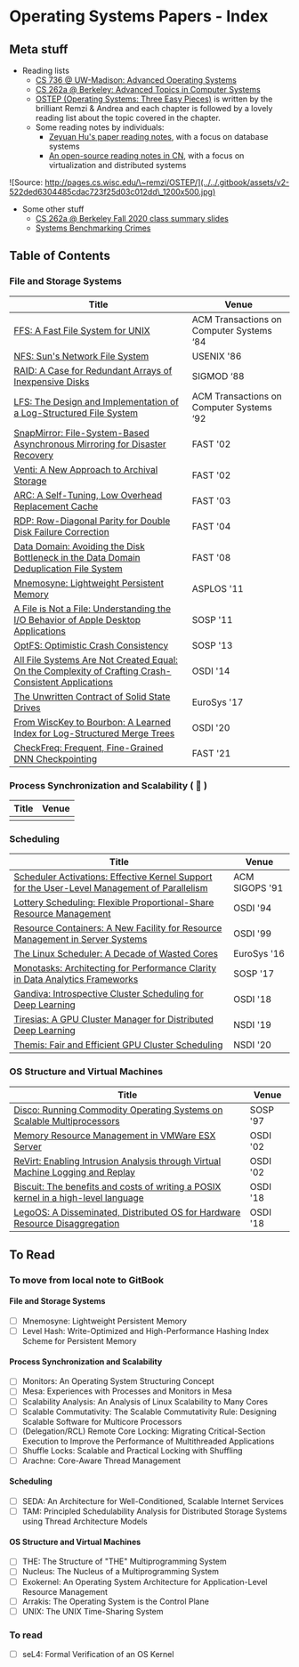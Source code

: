 # Operating Systems Papers - Index

## Meta stuff

* Reading lists
  * [CS 736 @ UW-Madison: Advanced Operating Systems](cs-736-uw-madison-fall-2020-reading-list.md)
  * [CS 262a @ Berkeley: Advanced Topics in Computer Systems](https://ucbrise.github.io/cs262a-fall2020/)
  * [OSTEP (Operating Systems: Three Easy Pieces)](http://pages.cs.wisc.edu/\~remzi/OSTEP/) is written by the brilliant Remzi & Andrea and each chapter is followed by a lovely reading list about the topic covered in the chapter.
  * Some reading notes by individuals:
    * [Zeyuan Hu's paper reading notes](https://zhu45.org), with a focus on database systems
    * [An open-source reading notes in CN](https://github.com/dyweb/papers-notebook), with a focus on virtualization and distributed systems

![Source: http://pages.cs.wisc.edu/\~remzi/OSTEP/](../../.gitbook/assets/v2-522ded6304485cdac723f25d03c012dd\_1200x500.jpg)

* Some other stuff
  * [CS 262a @ Berkeley Fall 2020 class summary slides](https://ucbrise.github.io/cs262a-fall2020/notes/26-Class-Summary.pdf)
  * [Systems Benchmarking Crimes](https://www.cse.unsw.edu.au/\~gernot/benchmarking-crimes.html)

## Table of Contents

### File and Storage Systems

| Title                                                                                                                                                                                                        | Venue                                    |
| ------------------------------------------------------------------------------------------------------------------------------------------------------------------------------------------------------------ | ---------------------------------------- |
| [FFS: A Fast File System for UNIX](ffs-a-fast-file-system-for-unix.md)                                                                                                                                       | ACM Transactions on Computer Systems ‘84 |
| [NFS: Sun's Network File System](nfs-suns-network-file-system.md)                                                                                                                                            | USENIX '86                               |
| [RAID: A Case for Redundant Arrays of Inexpensive Disks](raid-a-case-for-redundant-arrays-of-inexpensive-disks.md)                                                                                           | SIGMOD ‘88                               |
| [LFS: The Design and Implementation of a Log-Structured File System](lfs-the-design-and-implementation-of-a-log-structured-file-system.md)                                                                   | ACM Transactions on Computer Systems ‘92 |
| [SnapMirror: File-System-Based Asynchronous Mirroring for Disaster Recovery](snapmirror-file-system-based-asynchronous-mirroring-for-disaster-recovery.md)                                                   | FAST '02                                 |
| [Venti: A New Approach to Archival Storage](venti-a-new-approach-to-archival-storage.md)                                                                                                                     | FAST '02                                 |
| [ARC: A Self-Tuning, Low Overhead Replacement Cache](arc-a-self-tuning-low-overhead-replacement-cache.md)                                                                                                    | FAST '03                                 |
| [RDP: Row-Diagonal Parity for Double Disk Failure Correction](rdp-row-diagonal-parity-for-double-disk-failure-correction.md)                                                                                 | FAST '04                                 |
| [Data Domain: Avoiding the Disk Bottleneck in the Data Domain Deduplication File System](data-domain-avoiding-the-disk-bottleneck-in-the-data-domain-deduplication-file-system.md)                           | FAST '08                                 |
| [Mnemosyne: Lightweight Persistent Memory](../drafts/mnemosyne-lightweight-persistent-memory.md)                                                                                                             | ASPLOS '11                               |
| [A File is Not a File: Understanding the I/O Behavior of Apple Desktop Applications](a-file-is-not-a-file-understanding-the-i-o-behavior-of-apple-desktop-applications.md)                                   | SOSP '11                                 |
| [OptFS: Optimistic Crash Consistency](optfs-optimistic-crash-consistency.md)                                                                                                                                 | SOSP '13                                 |
| [All File Systems Are Not Created Equal: On the Complexity of Crafting Crash-Consistent Applications](all-file-systems-are-not-created-equal-on-the-complexity-of-crafting-crash-consistent-applications.md) | OSDI '14                                 |
| [The Unwritten Contract of Solid State Drives](the-unwritten-contract-of-solid-state-drives.md)                                                                                                              | EuroSys '17                              |
| [From WiscKey to Bourbon: A Learned Index for Log-Structured Merge Trees](from-wisckey-to-bourbon-a-learned-index-for-log-structured-merge-trees.md)                                                         | OSDI '20                                 |
| [CheckFreq: Frequent, Fine-Grained DNN Checkpointing](../../machine-learning-systems/machine-learning-systems-index/checkfreq-frequent-fine-grained-dnn-checkpointing.md)                                    | FAST '21                                 |

### Process Synchronization and Scalability ( 🥵 )

| Title | Venue |
| ----- | ----- |
|       |       |

### Scheduling

| Title                                                                                                                                                                                          | Venue          |
| ---------------------------------------------------------------------------------------------------------------------------------------------------------------------------------------------- | -------------- |
| [Scheduler Activations: Effective Kernel Support for the User-Level Management of Parallelism](scheduler-activations-effective-kernel-support-for-the-user-level-management-of-parallelism.md) | ACM SIGOPS '91 |
| [Lottery Scheduling: Flexible Proportional-Share Resource Management](lottery-scheduling-flexible-proportional-share-resource-management.md)                                                   | OSDI '94       |
| [Resource Containers: A New Facility for Resource Management in Server Systems](resource-containers-a-new-facility-for-resource-management-in-server-systems.md)                               | OSDI '99       |
| [The Linux Scheduler: A Decade of Wasted Cores](the-linux-scheduler-a-decade-of-wasted-cores.md)                                                                                               | EuroSys '16    |
| [Monotasks: Architecting for Performance Clarity in Data Analytics Frameworks](monotasks-architecting-for-performance-clarity-in-data-analytics-frameworks.md)                                 | SOSP '17       |
| [Gandiva: Introspective Cluster Scheduling for Deep Learning](../../machine-learning-systems/machine-learning-systems-index/gandiva-introspective-cluster-scheduling-for-deep-learning.md)     | OSDI '18       |
| [Tiresias: A GPU Cluster Manager for Distributed Deep Learning](../../machine-learning-systems/machine-learning-systems-index/tiresias-a-gpu-cluster-manager-for-distributed-deep-learning.md) | NSDI '19       |
| [Themis: Fair and Efficient GPU Cluster Scheduling](../../machine-learning-systems/machine-learning-systems-index/themis-fair-and-efficient-gpu-cluster-scheduling.md)                         | NSDI '20       |

### OS Structure and Virtual Machines

| Title                                                                                                                                                                      | Venue    |
| -------------------------------------------------------------------------------------------------------------------------------------------------------------------------- | -------- |
| [Disco: Running Commodity Operating Systems on Scalable Multiprocessors](disco-running-commodity-operating-systems-on-scalable-multiprocessors.md)                         | SOSP '97 |
| [Memory Resource Management in VMWare ESX Server](memory-resource-management-in-vmware-esx-server.md)                                                                      | OSDI '02 |
| [ReVirt: Enabling Intrusion Analysis through Virtual Machine Logging and Replay](revirt-enabling-intrusion-analysis-through-virtual-machine-logging-and-replay.md)         | OSDI '02 |
| [Biscuit: The benefits and costs of writing a POSIX kernel in a high-level language](biscuit-the-benefits-and-costs-of-writing-a-posix-kernel-in-a-high-level-language.md) | OSDI '18 |
| [LegoOS: A Disseminated, Distributed OS for Hardware Resource Disaggregation](legoos-a-disseminated-distributed-os-for-hardware-resource-disaggregation.md)                | OSDI '18 |

## To Read

### To move from local note to GitBook

#### File and Storage Systems

* [ ] Mnemosyne: Lightweight Persistent Memory
* [ ] Level Hash: Write-Optimized and High-Performance Hashing Index Scheme for Persistent Memory

#### Process Synchronization and Scalability

* [ ] Monitors: An Operating System Structuring Concept
* [ ] Mesa: Experiences with Processes and Monitors in Mesa
* [ ] Scalability Analysis: An Analysis of Linux Scalability to Many Cores
* [ ] Scalable Commutativity: The Scalable Commutativity Rule: Designing Scalable Software for Multicore Processors
* [ ] (Delegation/RCL) Remote Core Locking: Migrating Critical-Section Execution to Improve the Performance of Multithreaded Applications
* [ ] Shuffle Locks: Scalable and Practical Locking with Shuffling
* [ ] Arachne: Core-Aware Thread Management

#### Scheduling

* [ ] SEDA: An Architecture for Well-Conditioned, Scalable Internet Services
* [ ] TAM: Principled Schedulability Analysis for Distributed Storage Systems using Thread Architecture Models

#### OS Structure and Virtual Machines

* [ ] THE: The Structure of "THE" Multiprogramming System
* [ ] Nucleus: The Nucleus of a Multiprogramming System
* [ ] Exokernel: An Operating System Architecture for Application-Level Resource Management
* [ ] Arrakis: The Operating System is the Control Plane
* [ ] UNIX: The UNIX Time-Sharing System

### To read

* [ ] seL4: Formal Verification of an OS Kernel



